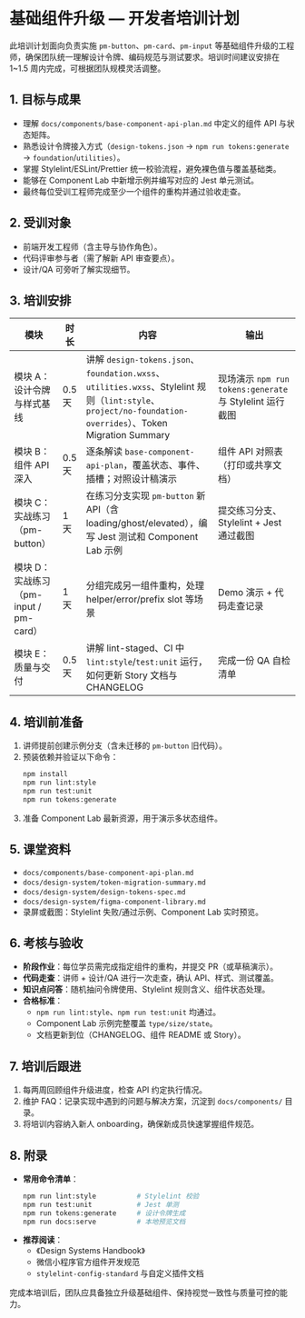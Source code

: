 # 基础组件升级 — 开发者培训计划

此培训计划面向负责实施 `pm-button`、`pm-card`、`pm-input` 等基础组件升级的工程师，确保团队统一理解设计令牌、编码规范与测试要求。培训时间建议安排在 1~1.5 周内完成，可根据团队规模灵活调整。

## 1. 目标与成果

- 理解 `docs/components/base-component-api-plan.md` 中定义的组件 API 与状态矩阵。
- 熟悉设计令牌接入方式（`design-tokens.json` → `npm run tokens:generate` → `foundation`/`utilities`）。
- 掌握 Stylelint/ESLint/Prettier 统一校验流程，避免裸色值与覆盖基础类。
- 能够在 Component Lab 中新增示例并编写对应的 Jest 单元测试。
- 最终每位受训工程师完成至少一个组件的重构并通过验收走查。

## 2. 受训对象

- 前端开发工程师（含主导与协作角色）。
- 代码评审参与者（需了解新 API 审查要点）。
- 设计/QA 可旁听了解实现细节。

## 3. 培训安排

| 模块                                   | 时长   | 内容                                                                                                                                                       | 输出                                                     |
| -------------------------------------- | ------ | ---------------------------------------------------------------------------------------------------------------------------------------------------------- | -------------------------------------------------------- |
| 模块 A：设计令牌与样式基线             | 0.5 天 | 讲解 `design-tokens.json`、`foundation.wxss`、`utilities.wxss`、Stylelint 规则（`lint:style`、`project/no-foundation-overrides`）、Token Migration Summary | 现场演示 `npm run tokens:generate` 与 Stylelint 运行截图 |
| 模块 B：组件 API 深入                  | 0.5 天 | 逐条解读 `base-component-api-plan`，覆盖状态、事件、插槽；对照设计稿演示                                                                                   | 组件 API 对照表（打印或共享文档）                        |
| 模块 C：实战练习（pm-button）          | 1 天   | 在练习分支实现 `pm-button` 新 API（含 loading/ghost/elevated），编写 Jest 测试和 Component Lab 示例                                                        | 提交练习分支、Stylelint + Jest 通过截图                  |
| 模块 D：实战练习（pm-input / pm-card） | 1 天   | 分组完成另一组件重构，处理 helper/error/prefix slot 等场景                                                                                                 | Demo 演示 + 代码走查记录                                 |
| 模块 E：质量与交付                     | 0.5 天 | 讲解 lint-staged、CI 中 `lint:style`/`test:unit` 运行，如何更新 Story 文档与 CHANGELOG                                                                     | 完成一份 QA 自检清单                                     |

## 4. 培训前准备

1. 讲师提前创建示例分支（含未迁移的 `pm-button` 旧代码）。
2. 预装依赖并验证以下命令：
   ```bash
   npm install
   npm run lint:style
   npm run test:unit
   npm run tokens:generate
   ```
3. 准备 Component Lab 最新资源，用于演示多状态组件。

## 5. 课堂资料

- `docs/components/base-component-api-plan.md`
- `docs/design-system/token-migration-summary.md`
- `docs/design-system/design-tokens-spec.md`
- `docs/design-system/figma-component-library.md`
- 录屏或截图：Stylelint 失败/通过示例、Component Lab 实时预览。

## 6. 考核与验收

- **阶段作业**：每位学员需完成指定组件的重构，并提交 PR（或草稿演示）。
- **代码走查**：讲师 + 设计/QA 进行一次走查，确认 API、样式、测试覆盖。
- **知识点问答**：随机抽问令牌使用、Stylelint 规则含义、组件状态处理。
- **合格标准**：
  - `npm run lint:style`、`npm run test:unit` 均通过。
  - Component Lab 示例完整覆盖 `type/size/state`。
  - 文档更新到位（CHANGELOG、组件 README 或 Story）。

## 7. 培训后跟进

1. 每两周回顾组件升级进度，检查 API 约定执行情况。
2. 维护 FAQ：记录实现中遇到的问题与解决方案，沉淀到 `docs/components/` 目录。
3. 将培训内容纳入新人 onboarding，确保新成员快速掌握组件规范。

## 8. 附录

- **常用命令清单**：
  ```bash
  npm run lint:style          # Stylelint 校验
  npm run test:unit           # Jest 单测
  npm run tokens:generate     # 设计令牌生成
  npm run docs:serve          # 本地预览文档
  ```
- **推荐阅读**：
  - 《Design Systems Handbook》
  - 微信小程序官方组件开发规范
  - `stylelint-config-standard` 与自定义插件文档

完成本培训后，团队应具备独立升级基础组件、保持视觉一致性与质量可控的能力。
